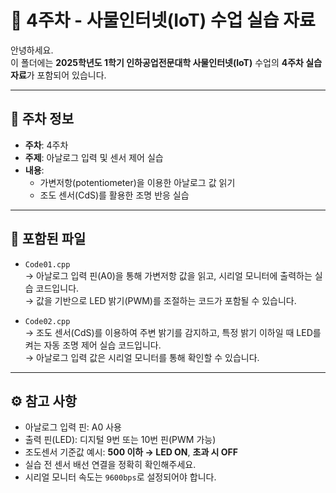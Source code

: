 # 📘 4주차 - 사물인터넷(IoT) 수업 실습 자료

안녕하세요.  
이 폴더에는 **2025학년도 1학기 인하공업전문대학 사물인터넷(IoT)** 수업의 **4주차 실습 자료**가 포함되어 있습니다.

---

## 📅 주차 정보

- **주차**: 4주차  
- **주제**: 아날로그 입력 및 센서 제어 실습  
- **내용**:
  - 가변저항(potentiometer)을 이용한 아날로그 값 읽기
  - 조도 센서(CdS)를 활용한 조명 반응 실습

---

## 📂 포함된 파일

- `Code01.cpp`  
  → 아날로그 입력 핀(A0)을 통해 가변저항 값을 읽고, 시리얼 모니터에 출력하는 실습 코드입니다.  
  → 값을 기반으로 LED 밝기(PWM)를 조절하는 코드가 포함될 수 있습니다.

- `Code02.cpp`  
  → 조도 센서(CdS)를 이용하여 주변 밝기를 감지하고, 특정 밝기 이하일 때 LED를 켜는 자동 조명 제어 실습 코드입니다.  
  → 아날로그 입력 값은 시리얼 모니터를 통해 확인할 수 있습니다.

---

## ⚙️ 참고 사항

- 아날로그 입력 핀: A0 사용
- 출력 핀(LED): 디지털 9번 또는 10번 핀(PWM 가능)
- 조도센서 기준값 예시: **500 이하 → LED ON**, **초과 시 OFF**
- 실습 전 센서 배선 연결을 정확히 확인해주세요.
- 시리얼 모니터 속도는 `9600bps`로 설정되어야 합니다.
